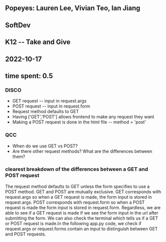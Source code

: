 ## Popeyes: Lauren Lee, Vivian Teo, Ian Jiang
## SoftDev
## K12 -- Take and Give
## 2022-10-17
## time spent: 0.5

### DISCO
* GET request -- input in request.args
* POST request -- input in request.form
* Request method defaults to GET
* Having ['GET','POST'] allows frontend to make any request they want
* Making a POST request is done in the html file -- method = 'post'

### QCC
* When do we use GET vs POST?
* Are there other request methods? What are the differences between them?

### clearest breakdown of the differences between a GET and POST request 
The request method defaults to GET unless the form specifies to use a POST method. GET and POST are mutually exclusive. GET corresponds with request.args so when a GET request is made, the form input is stored in request.args. POST corresponds with request.form so when a POST request is made the form input is stored in request.form. Regardless, we are able to see if a GET request is made if we see the form input in the url after submitting the form. We can also check the terminal which tells us if a GET or POST request is made.In the following app.py code, we check if request.args or request.forms contain an input to distinguish between GET and POST requests.